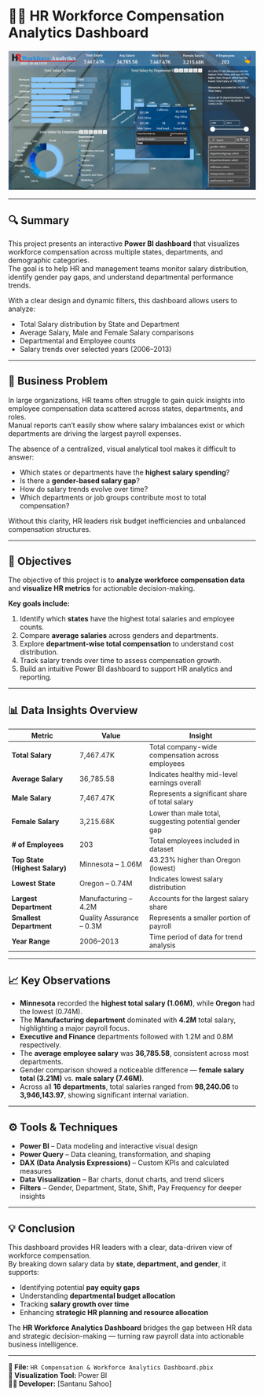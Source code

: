 # 👩‍💼 HR Workforce Compensation Analytics Dashboard  

![HR Workforce Dashboard](Screenshot%202025-10-06%20205129.png)

---

## 🔍 Summary  
This project presents an interactive **Power BI dashboard** that visualizes workforce compensation across multiple states, departments, and demographic categories.  
The goal is to help HR and management teams monitor salary distribution, identify gender pay gaps, and understand departmental performance trends.  

With a clear design and dynamic filters, this dashboard allows users to analyze:  
- Total Salary distribution by State and Department  
- Average Salary, Male and Female Salary comparisons  
- Departmental and Employee counts  
- Salary trends over selected years (2006–2013)  

---

## 🧩 Business Problem  
In large organizations, HR teams often struggle to gain quick insights into employee compensation data scattered across states, departments, and roles.  
Manual reports can’t easily show where salary imbalances exist or which departments are driving the largest payroll expenses.  

The absence of a centralized, visual analytical tool makes it difficult to answer:  
- Which states or departments have the **highest salary spending**?  
- Is there a **gender-based salary gap**?  
- How do salary trends evolve over time?  
- Which departments or job groups contribute most to total compensation?  

Without this clarity, HR leaders risk budget inefficiencies and unbalanced compensation structures.  

---

## 🎯 Objectives  
The objective of this project is to **analyze workforce compensation data** and **visualize HR metrics** for actionable decision-making.  

**Key goals include:**  
1. Identify which **states** have the highest total salaries and employee counts.  
2. Compare **average salaries** across genders and departments.  
3. Explore **department-wise total compensation** to understand cost distribution.  
4. Track salary trends over time to assess compensation growth.  
5. Build an intuitive Power BI dashboard to support HR analytics and reporting.

---

## 📊 Data Insights Overview  

| Metric | Value | Insight |
|---------|--------|----------|
| **Total Salary** | 7,467.47K | Total company-wide compensation across employees |
| **Average Salary** | 36,785.58 | Indicates healthy mid-level earnings overall |
| **Male Salary** | 7,467.47K | Represents a significant share of total salary |
| **Female Salary** | 3,215.68K | Lower than male total, suggesting potential gender gap |
| **# of Employees** | 203 | Total employees included in dataset |
| **Top State (Highest Salary)** | Minnesota – 1.06M | 43.23% higher than Oregon (lowest) |
| **Lowest State** | Oregon – 0.74M | Indicates lowest salary distribution |
| **Largest Department** | Manufacturing – 4.2M | Accounts for the largest salary share |
| **Smallest Department** | Quality Assurance – 0.3M | Represents a smaller portion of payroll |
| **Year Range** | 2006–2013 | Time period of data for trend analysis |

---

## 📈 Key Observations  
- **Minnesota** recorded the **highest total salary (1.06M)**, while **Oregon** had the lowest (0.74M).  
- The **Manufacturing department** dominated with **4.2M** total salary, highlighting a major payroll focus.  
- **Executive and Finance** departments followed with 1.2M and 0.8M respectively.  
- The **average employee salary** was **36,785.58**, consistent across most departments.  
- Gender comparison showed a noticeable difference — **female salary total (3.21M)** vs. **male salary (7.46M)**.  
- Across all **16 departments**, total salaries ranged from **98,240.06** to **3,946,143.97**, showing significant internal variation.  

---

## ⚙️ Tools & Techniques  
- **Power BI** – Data modeling and interactive visual design  
- **Power Query** – Data cleaning, transformation, and shaping  
- **DAX (Data Analysis Expressions)** – Custom KPIs and calculated measures  
- **Data Visualization** – Bar charts, donut charts, and trend slicers  
- **Filters** – Gender, Department, State, Shift, Pay Frequency for deeper insights  

---

## 💡 Conclusion  
This dashboard provides HR leaders with a clear, data-driven view of workforce compensation.  
By breaking down salary data by **state, department, and gender**, it supports:  
- Identifying potential **pay equity gaps**  
- Understanding **departmental budget allocation**  
- Tracking **salary growth over time**  
- Enhancing **strategic HR planning and resource allocation**  

The **HR Workforce Analytics Dashboard** bridges the gap between HR data and strategic decision-making — turning raw payroll data into actionable business intelligence.

---

**📁 File:** `HR Compensation & Workforce Analytics Dashboard.pbix`  
**🧠 Visualization Tool:** Power BI  
**👨‍💻 Developer:** [Santanu Sahoo]
